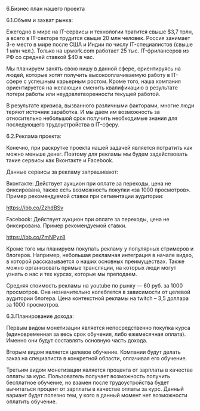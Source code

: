 6.Бизнес план нашего проекта

6.1.Объем и захват рынка:

Ежегодно в мире на IT-сервисы и технологии тратится свыше $3,7 трлн, а всего в IT-секторе трудится свыше 20 млн человек. Россия занимает 3-е место в мире после США и Индии по числу IT-специалистов (свыше 1 млн чел.). Только на upwork.com работает 25 тыс. IT-фрилансеров из РФ со средней ставкой $40 в час.

Мы планируем занять свою нишу в данной сфере, ориентируясь на людей, которые хотят получить высокооплачиваемую работу в IT- сфере с успешным карьерным ростом. Кроме того, наша компания ориентируется на желающих сменить квалификацию в результате потери работы или неудовлетворенности текущей работой.

В результате кризиса, вызванного различными факторами, многие люди теряют источник заработка. И мы даем им возможность за относительно небольшой срок получить необходимые знания для последующего трудоустройства в IT-сферу.

6.2.Реклама проекта:

Конечно, при раскрутке проекта нашей задачей является потратить как можно меньше денег. Поэтому для рекламы мы будем задействовать такие сервисы как Вконтакте и Facebook.

Данные сервисы за рекламу запрашивают:

Вконтакте: Действует аукцион при оплате за переходы, цена не фиксирована, также есть возможность покупки «за 1000 просмотров». Пример рекомендуемой ставки при сегментации аудитории:

 https://ibb.co/ZzhdBSv

Facebook: Действует аукцион при оплате за переходы, цена не фиксирована. Пример рекомендуемой ставки.
 
https://ibb.co/ZmNPyz8

Кроме того мы планируем покупать рекламу у популярных стримеров и блогеров. Например, небольшая рекламная интеграция в начале видео, в которой рассказывается о наших основных преимуществах. Также можно организовать прямые трансляции, на которых люди могут узнать о нас и тех курсах, которые мы преподаем.

Средняя стоимость рекламы на youtube по рынку — 60 руб. за 1000 просмотров. Она незначительно колеблется в зависимости от целевой аудитории блогера. Цена контекстной рекламы на twitch – 3,5 доллара за 1000 просмотров.

6.3.Планирование дохода:

Первым видом монетизации является непосредственно покупка курса (единовременная за весь срок обучения, либо ежемесячная оплата). Именно они будут составлять основную часть дохода.

Вторым видом является целевое обучение. Компании будут делать заказ на специалиста в конкретной области, оплачивая его обучение.

Третьим видом монетизации является процента от зарплаты в качестве оплаты за курс. Пользователь получает возможность получить бесплатное обучение, но взамен после трудоустройства будет вычитаться процент от зарплаты в качестве оплаты за курс. Данный вариант будет полезно тем, у кого в данный момент нет возможности оплатить обучение.
